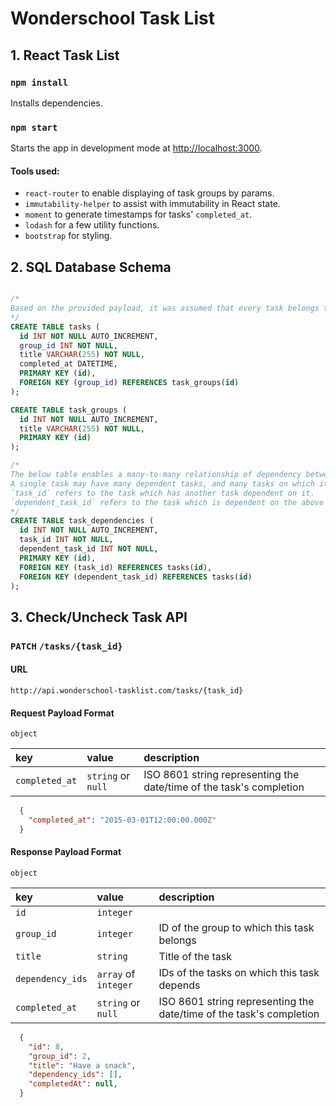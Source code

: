 # Wonderschool Task List

## 1. React Task List

### `npm install`

Installs dependencies.

### `npm start`

Starts the app in development mode at [http://localhost:3000](http://localhost:3000).


#### Tools used:
- `react-router` to enable displaying of task groups by params.
- `immutability-helper` to assist with immutability in React state.
- `moment` to generate timestamps for tasks' `completed_at`.
- `lodash` for a few utility functions.
- `bootstrap` for styling.

## 2. SQL Database Schema

```SQL

/*
Based on the provided payload, it was assumed that every task belongs to a single task group.
*/
CREATE TABLE tasks (
  id INT NOT NULL AUTO_INCREMENT,
  group_id INT NOT NULL,
  title VARCHAR(255) NOT NULL,
  completed_at DATETIME,
  PRIMARY KEY (id),
  FOREIGN KEY (group_id) REFERENCES task_groups(id)
);

CREATE TABLE task_groups (
  id INT NOT NULL AUTO_INCREMENT,
  title VARCHAR(255) NOT NULL,
  PRIMARY KEY (id)
);

/*
The below table enables a many-to-many relationship of dependency between tasks.
A single task may have many dependent tasks, and many tasks on which it depends.
`task_id` refers to the task which has another task dependent on it.
`dependent_task_id` refers to the task which is dependent on the above task.
*/
CREATE TABLE task_dependencies (
  id INT NOT NULL AUTO_INCREMENT,
  task_id INT NOT NULL,
  dependent_task_id INT NOT NULL,
  PRIMARY KEY (id),
  FOREIGN KEY (task_id) REFERENCES tasks(id),
  FOREIGN KEY (dependent_task_id) REFERENCES tasks(id)
);
```

## 3. Check/Uncheck Task API

### `PATCH` `/tasks/{task_id}`

#### URL
```http://api.wonderschool-tasklist.com/tasks/{task_id}```

#### Request Payload Format
`object`

| key | value | description |
| :- | :- | :- |
| `completed_at` | `string` or `null` | ISO 8601 string representing the date/time of the task's completion |
```JSON
  {
    "completed_at": "2015-03-01T12:00:00.000Z"
  }
```

#### Response Payload Format
`object`

| key | value | description |
| :- | :- | :- |
| `id` | `integer` |
| `group_id` | `integer` | ID of the group to which this task belongs |
| `title` | `string` | Title of the task |
| `dependency_ids` | `array` of `integer` | IDs of the tasks on which this task depends |
| `completed_at` | `string` or `null` | ISO 8601 string representing the date/time of the task's completion |

```JSON
  {
    "id": 8,
    "group_id": 2,
    "title": "Have a snack",
    "dependency_ids": [],
    "completedAt": null,
  }
```
